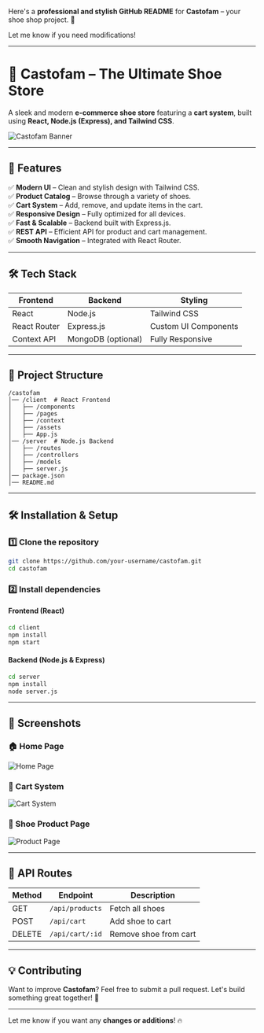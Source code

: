 Here's a **professional and stylish GitHub README** for **Castofam** – your shoe shop project. 🚀  

Let me know if you need modifications!  

---

# 👟 **Castofam – The Ultimate Shoe Store**  

A sleek and modern **e-commerce shoe store** featuring a **cart system**, built using **React, Node.js (Express), and Tailwind CSS**.  

![Castofam Banner](https://via.placeholder.com/1000x400?text=Castofam+-+The+Ultimate+Shoe+Store)  

---

## **🚀 Features**  

✅ **Modern UI** – Clean and stylish design with Tailwind CSS.  
✅ **Product Catalog** – Browse through a variety of shoes.  
✅ **Cart System** – Add, remove, and update items in the cart.  
✅ **Responsive Design** – Fully optimized for all devices.  
✅ **Fast & Scalable** – Backend built with Express.js.  
✅ **REST API** – Efficient API for product and cart management.  
✅ **Smooth Navigation** – Integrated with React Router.  

---

## **🛠️ Tech Stack**  

| **Frontend**  | **Backend**      | **Styling**       |
|--------------|----------------|------------------|
| React        | Node.js        | Tailwind CSS    |
| React Router | Express.js     | Custom UI Components |
| Context API  | MongoDB (optional) | Fully Responsive |

---

## **📂 Project Structure**  

```
/castofam
│── /client  # React Frontend  
│   ├── /components  
│   ├── /pages  
│   ├── /context  
│   ├── /assets  
│   ├── App.js  
│── /server  # Node.js Backend  
│   ├── /routes  
│   ├── /controllers  
│   ├── /models  
│   ├── server.js  
│── package.json  
│── README.md  
```

---

## **🛠️ Installation & Setup**  

### **1️⃣ Clone the repository**  
```sh
git clone https://github.com/your-username/castofam.git
cd castofam
```

### **2️⃣ Install dependencies**  

#### **Frontend (React)**
```sh
cd client
npm install
npm start
```

#### **Backend (Node.js & Express)**
```sh
cd server
npm install
node server.js
```

---

## **📸 Screenshots**  

### 🏠 Home Page  
![Home Page](https://via.placeholder.com/800x400?text=Home+Page)  

### 🛒 Cart System  
![Cart System](https://via.placeholder.com/800x400?text=Cart+System)  

### 👟 Shoe Product Page  
![Product Page](https://via.placeholder.com/800x400?text=Product+Page)  

---

## **📌 API Routes**  

| Method | Endpoint          | Description          |
|--------|------------------|----------------------|
| GET    | `/api/products`  | Fetch all shoes  |
| POST   | `/api/cart`      | Add shoe to cart    |
| DELETE | `/api/cart/:id`  | Remove shoe from cart |

---

## **💡 Contributing**  
Want to improve **Castofam**? Feel free to submit a pull request. Let's build something great together! 🚀  

---


Let me know if you want any **changes or additions**! 🔥